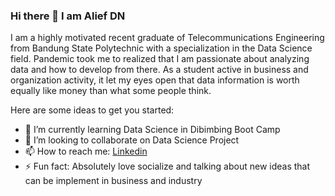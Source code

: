 ### Hi there 👋 I am Alief DN 

I am a highly motivated recent graduate of Telecommunications Engineering from Bandung State Polytechnic with a specialization in the Data Science field. Pandemic took me to realized that I am passionate about analyzing data and how to develop from there. As a student active in business and organization activity, it let my eyes open that data information is worth equally like money than what some people think. 

Here are some ideas to get you started:

- 🔭 I’m currently learning Data Science in Dibimbing Boot Camp
- 👯 I’m looking to collaborate on Data Science Project
- 📫 How to reach me: [Linkedin](https://www.linkedin.com/in/alief-devara-nabil/)
- ⚡ Fun fact: Absolutely love socialize and talking about new ideas that can be implement in business and industry
